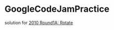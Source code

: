 # GoogleCodeJamPractice

solution for [2010 Round1A: Rotate](https://code.google.com/codejam/contest/544101/dashboard#s=p0)
